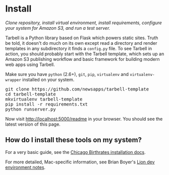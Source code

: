 # Install
*Clone repository, install virtual environment, install requirements, configure your system for Amazon S3, and run a test server.*

Tarbell is a Python library based on Flask which powers static sites. Truth be 
told, it doesn't do much on its own except read a directory and render templates
in any subdirectory it finds a `config.py` file. To see Tarbell in action, you 
should probably start with the Tarbell template, which sets up an Amazon S3
publishing workflow and basic framework for building modern web apps using 
Tarbell.

<div class="row-fluid">

<div class="span7">
<p>Make sure you have <code>python</code> (2.6+), <code>git</code>, <code>pip</code>, <code>virtualenv</code>
and <code>virtualenv-wrapper</code> installed on your system.</p>

<pre>git clone https://github.com/newsapps/tarbell-template
cd tarbell-template
mkvirtualenv tarbell-template
pip install -r requirements.txt
python runserver.py
</pre>

<p>Now visit <a href="http://localhost:5000/readme">http://localhost:5000/readme</a> in your browser. 
You should see the latest version of this page.</p>

</div>

<div class="span4 offset1 aside">
    <h2><i class="icon icon-question-sign"></i> How do I install these tools on my system?</h2>
    <p>For a very basic guide, see the <a href="https://hackpad.com/Install-Chicago-Birthrates-6V2O2Un04Ow">Chicago Birthrates installation docs</a>.</p>
    <p>For more detailed, Mac-specific information, see Brian Boyer's <a href="https://gist.github.com/brianboyer/1696819">Lion dev environment notes</a>.</p>
</div>

</div>
